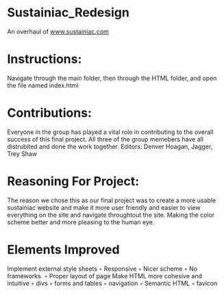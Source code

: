 # Sustainiac_Redesign
An overhaul of www.sustainiac.com 

# Instructions:
Navigate through the main folder, then through the HTML folder, and open the file named index.html

# Contributions:
Everyone in the group has played a vital role in contributing to the overall success of this final project. All three of the group memebers have all distrubited and done the work together. Editors: Denver Hoagan, Jagger, Trey Shaw

# Reasoning For Project: 
The reason we chose this as our final project was to create a more usable sustainiac website and make it more user friendly and easier to view everything on the site and navigate throughtout the site. Making the color scheme better and more pleasing to the human eye. 

# Elements Improved
Implement external style sheets
	◦	Responsive
	◦	Nicer scheme
	◦	No frameworks 
	◦	Proper layout of page
Make HTML more cohesive and intuitive
	◦	divs
	◦	forms and tables
	◦	navigation
	◦	Semantic HTML
	◦	favicon

